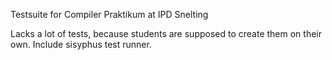 Testsuite for Compiler Praktikum at IPD Snelting

Lacks a lot of tests, because students are supposed to create them
on their own. Include sisyphus test runner.
